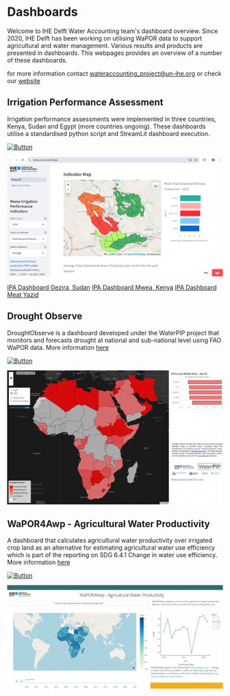 # Dashboards
Welcome to IHE Delft Water Accounting team's dashboard overview. Since 2020, IHE Delft has been working on utilising WaPOR data to support agricultural and water management. Various results and products are presented in dashboards. This webpages provides an overview of a number of these dashboards.

for more information contact wateraccounting_project@un-ihe.org or check our [website](wateraccounting.un-ihe.org)

## Irrigation Performance Assessment
Irrigation performance assessments were implemented in three countries, Kenya, Sudan and Egypt (more countries ongoing). These dashboards utilise a standardised python script and StreamLit dashboard execution. 

[![Button]][Link4]

![IrrigPerfAss](img/Dashboard_screenshot.png)

[IPA Dashboard Gezira, Sudan](https://gezira-sudan-ipa.streamlit.app/)
[IPA Dashboard Mwea, Kenya](https://mwea-ipa.streamlit.app/)
[IPA Dashboard Meat Yazid](https://zemam-egypt-ipa.streamlit.app/)

## Drought Observe
DroughtObserve is a dashboard developed under the WaterPIP project that monitors and forecasts drought at national and sub-national level using FAO WaPOR data. More information [here](https://github.com/wateraccounting/droughtobserve)

[![Button]][Link1]

![droughtobservedash](img/droughtobservedash.jpg)

## WaPOR4Awp - Agricultural Water Productivity
A dashboard that calculates agricultural water productivity over irrigated crop land as an alternative for estimating agricultural water use efficiency which is part of the reporting on SDG 6.4.1 Change in water use efficiency. More information [here](https://github.com/wateraccounting/wapor4awp)

[![Button]][Link2]

![WaPOR4Awp](img/wapor4awp.jpg)


[Link2]: https://wapor4awp.org
[Link1]: https://wateraccounting.github.io/droughtobserve/
[Button]: https://img.shields.io/badge/View_Dashboard!-37a779?style=for-the-badge
[Link4]: https://mwea-ipa.streamlit.app/
